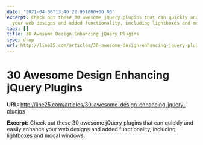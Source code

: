 ```yaml
---
date: '2021-04-06T13:40:22.951000+00:00'
excerpt: Check out these 30 awesome jQuery plugins that can quickly and easily enhance
  your web designs and added functionality, including lightboxes and modal windows.
tags: []
title: 30 Awesome Design Enhancing jQuery Plugins
type: drop
url: http://line25.com/articles/30-awesome-design-enhancing-jquery-plugins
---
```


# 30 Awesome Design Enhancing jQuery Plugins

**URL:** http://line25.com/articles/30-awesome-design-enhancing-jquery-plugins

**Excerpt:** Check out these 30 awesome jQuery plugins that can quickly and easily enhance your web designs and added functionality, including lightboxes and modal windows.
